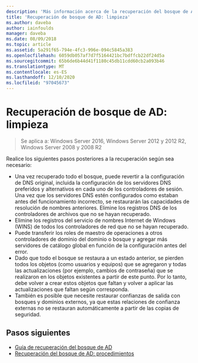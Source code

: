 ```yaml
---
description: 'Más información acerca de la recuperación del bosque de AD: limpieza'
title: 'Recuperación de bosque de AD: limpieza'
ms.author: daveba
author: iainfoulds
manager: daveba
ms.date: 08/09/2018
ms.topic: article
ms.assetid: 5a291f65-794e-4fc3-996e-094c5845a383
ms.openlocfilehash: 6059db057af7d7f5164421bc7bdffcb22df24d5a
ms.sourcegitcommit: 65b6de6b44d41f1180c45db11cdd60cb2a093b46
ms.translationtype: MT
ms.contentlocale: es-ES
ms.lasthandoff: 12/10/2020
ms.locfileid: "97045673"
---
```

# <a name="ad-forest-recovery---cleanup"></a>Recuperación de bosque de AD: limpieza

>Se aplica a: Windows Server 2016, Windows Server 2012 y 2012 R2, Windows Server 2008 y 2008 R2

 Realice los siguientes pasos posteriores a la recuperación según sea necesario:

- Una vez recuperado todo el bosque, puede revertir a la configuración de DNS original, incluida la configuración de los servidores DNS preferidos y alternativos en cada uno de los controladores de sesión. Una vez que los servidores DNS estén configurados como estaban antes del funcionamiento incorrecto, se restaurarán las capacidades de resolución de nombres anteriores. Elimine los registros DNS de los controladores de archivos que no se hayan recuperado.
- Elimine los registros del servicio de nombres Internet de Windows (WINS) de todos los controladores de red que no se hayan recuperado.
- Puede transferir los roles de maestro de operaciones a otros controladores de dominio del dominio o bosque y agregar más servidores de catálogo global en función de la configuración antes del error.
- Dado que todo el bosque se restaura a un estado anterior, se pierden todos los objetos (como usuarios y equipos) que se agregaron y todas las actualizaciones (por ejemplo, cambios de contraseña) que se realizaron en los objetos existentes a partir de este punto. Por lo tanto, debe volver a crear estos objetos que faltan y volver a aplicar las actualizaciones que faltan según corresponda.
- También es posible que necesite restaurar confianzas de salida con bosques y dominios externos, ya que estas relaciones de confianza externas no se restauran automáticamente a partir de las copias de seguridad.

## <a name="next-steps"></a>Pasos siguientes

- [Guía de recuperación del bosque de AD](AD-Forest-Recovery-Guide.md)
- [Recuperación del bosque de AD: procedimientos](AD-Forest-Recovery-Procedures.md)
